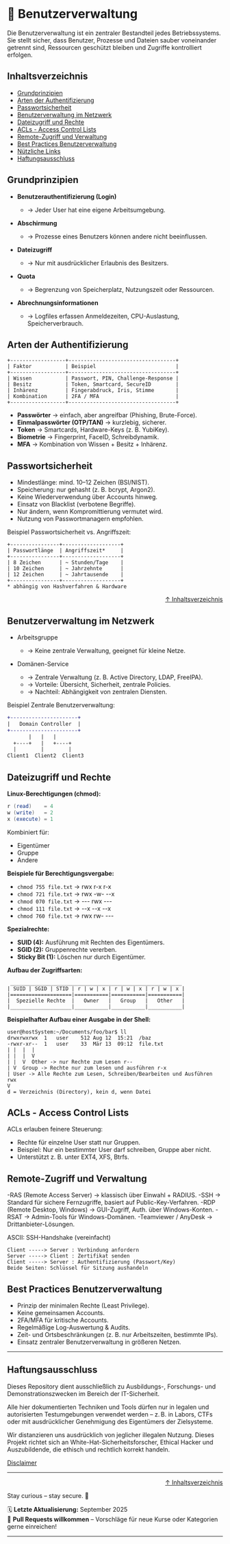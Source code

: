 # 📑 Benutzerverwaltung

Die Benutzerverwaltung ist ein zentraler Bestandteil jedes Betriebssystems.
Sie stellt sicher, dass Benutzer, Prozesse und Dateien sauber voneinander getrennt sind, Ressourcen geschützt bleiben und Zugriffe kontrolliert erfolgen.

## Inhaltsverzeichnis
- [Grundprinzipien](#grundprinzipien)
- [Arten der Authentifizierung](#arten-der-authentifizierung)
- [Passwortsicherheit](#passwortsicherheit)
- [Benutzerverwaltung im Netzwerk](#benutzerverwaltung-im-netzwerk)
- [Dateizugriff und Rechte](#dateizugriff-und-rechte)
- [ACLs - Access Control Lists](#acls---access-control-lists)
- [Remote-Zugriff und Verwaltung](#remote-zugriff-und-verwaltung)
- [Best Practices Benutzerverwaltung](#best-practices-benutzerverwaltung)
- [Nützliche Links]()
- [Haftungsausschluss](#haftungsausschluss)

## Grundprinzipien

- **Benutzerauthentifizierung (Login)**
    - → Jeder User hat eine eigene Arbeitsumgebung.

- **Abschirmung**
    - → Prozesse eines Benutzers können andere nicht beeinflussen.

- **Dateizugriff**
    - → Nur mit ausdrücklicher Erlaubnis des Besitzers.

- **Quota**
    - → Begrenzung von Speicherplatz, Nutzungszeit oder Ressourcen.

- **Abrechnungsinformationen**
    - → Logfiles erfassen Anmeldezeiten, CPU-Auslastung, Speicherverbrauch.

## Arten der Authentifizierung

```text
+------------------+-----------------------------------+
| Faktor           | Beispiel                          |
+------------------+-----------------------------------+
| Wissen           | Passwort, PIN, Challenge-Response |
| Besitz           | Token, Smartcard, SecureID        |
| Inhärenz         | Fingerabdruck, Iris, Stimme       |
| Kombination      | 2FA / MFA                         |
+------------------+-----------------------------------+
```

- **Passwörter** → einfach, aber angreifbar (Phishing, Brute-Force).
- **Einmalpasswörter (OTP/TAN)** → kurzlebig, sicherer.
- **Token** → Smartcards, Hardware-Keys (z. B. YubiKey).
- **Biometrie** → Fingerprint, FaceID, Schreibdynamik.
- **MFA** → Kombination von Wissen + Besitz + Inhärenz.

## Passwortsicherheit

- Mindestlänge: mind. 10–12 Zeichen (BSI/NIST).
- Speicherung: nur gehasht (z. B. bcrypt, Argon2).
- Keine Wiederverwendung über Accounts hinweg.
- Einsatz von Blacklist (verbotene Begriffe).
- Nur ändern, wenn Kompromittierung vermutet wird.
- Nutzung von Passwortmanagern empfohlen.

Beispiel Passwortsicherheit vs. Angriffszeit:

```text
+----------------+-------------------+
| Passwortlänge  | Angriffszeit*     |
+----------------+-------------------+
| 8 Zeichen      | ~ Stunden/Tage    |
| 10 Zeichen     | ~ Jahrzehnte      |
| 12 Zeichen     | ~ Jahrtausende    |
+----------------+-------------------+
* abhängig von Hashverfahren & Hardware
```

<div align=right>

[↑ Inhaltsverzeichnis](#inhaltsverzeichnis)

</div>

## Benutzerverwaltung im Netzwerk

- Arbeitsgruppe
    - → Keine zentrale Verwaltung, geeignet für kleine Netze.

- Domänen-Service
    - → Zentrale Verwaltung (z. B. Active Directory, LDAP, FreeIPA).
    - → Vorteile: Übersicht, Sicherheit, zentrale Policies.
    - → Nachteil: Abhängigkeit von zentralen Diensten.

Beispiel Zentrale Benutzerverwaltung:
```diff
+----------------------+
|   Domain Controller  |
+----------------------+
       |   |   |
  +----+   |   +----+
  |        |        |
Client1  Client2  Client3
```

## Dateizugriff und Rechte

**Linux-Berechtigungen (chmod):**
```lua
r (read)    = 4
w (write)   = 2
x (execute) = 1
```

Kombiniert für:

- Eigentümer
- Gruppe
- Andere

**Beispiele für Berechtigungsvergabe:**
- `chmod 755 file.txt` → rwx r-x r-x
- `chmod 721 file.txt` → rwx -w- --x
- `chmod 070 file.txt` → --- rwx ---
- `chmod 111 file.txt` → --x --x --x
- `chmod 760 file.txt` → rwx rw- ---

**Spezialrechte:**

- **SUID (4):** Ausführung mit Rechten des Eigentümers.
- **SGID (2):** Gruppenrechte vererben.
- **Sticky Bit (1):** Löschen nur durch Eigentümer.

**Aufbau der Zugriffsarten:**

```text
 ________________________________________________________
| SUID | SGID | STID | r | w | x | r | w | x | r | w | x |
|====================|===========|===========|===========|
|  Spezielle Rechte  |   Owner   |   Group   |   Other   |
|____________________|___________|___________|___________|
```

**Beispielhafter Aufbau einer Ausgabe in der Shell:**
```text
user@hostSystem:~/Documents/foo/bar$ ll
drwxrwxrwx  1   user    512 Aug 12  15:21  /baz
-rwxr-xr--  1   user    33  Mär 13  09:12  file.txt 
| |  |  | 
| |  |  V
| |  V  Other -> nur Rechte zum Lesen r--
| V  Group -> Rechte nur zum lesen und ausführen r-x
| User -> Alle Rechte zum Lesen, Schreiben/Bearbeiten und Ausführen rwx
V
d = Verzeichnis (Directory), kein d, wenn Datei
```

## ACLs - Access Control Lists

ACLs erlauben feinere Steuerung:

- Rechte für einzelne User statt nur Gruppen.
- Beispiel: Nur ein bestimmter User darf schreiben, Gruppe aber nicht.
- Unterstützt z. B. unter EXT4, XFS, Btrfs.


## Remote-Zugriff und Verwaltung

-RAS (Remote Access Server) → klassisch über Einwahl + RADIUS.
-SSH → Standard für sichere Fernzugriffe, basiert auf Public-Key-Verfahren.
-RDP (Remote Desktop, Windows) → GUI-Zugriff, Auth. über Windows-Konten.
-RSAT → Admin-Tools für Windows-Domänen.
-Teamviewer / AnyDesk → Drittanbieter-Lösungen.

ASCII: SSH-Handshake (vereinfacht)

```arduino
Client -----> Server : Verbindung anfordern
Server -----> Client : Zertifikat senden
Client -----> Server : Authentifizierung (Passwort/Key)
Beide Seiten: Schlüssel für Sitzung aushandeln
```


## Best Practices Benutzerverwaltung

- Prinzip der minimalen Rechte (Least Privilege).
- Keine gemeinsamen Accounts.
- 2FA/MFA für kritische Accounts.
- Regelmäßige Log-Auswertung & Audits.
- Zeit- und Ortsbeschränkungen (z. B. nur Arbeitszeiten, bestimmte IPs).
- Einsatz zentraler Benutzerverwaltung in größeren Netzen.


---

## Haftungsausschluss

Dieses Repository dient ausschließlich zu Ausbildungs-, Forschungs- und Demonstrationszwecken im Bereich der IT-Sicherheit.

Alle hier dokumentierten Techniken und Tools dürfen nur in legalen und autorisierten Testumgebungen verwendet werden – z. B. in Labors, CTFs oder mit ausdrücklicher Genehmigung des Eigentümers der Zielsysteme.

Wir distanzieren uns ausdrücklich von jeglicher illegalen Nutzung.
Dieses Projekt richtet sich an White-Hat-Sicherheitsforscher, Ethical Hacker und Auszubildende, die ethisch und rechtlich korrekt handeln.

[Disclaimer](/00-disclaimer/disclaimer.md)

--- 

<div align=right>

[↑ Inhaltsverzeichnis](#inhaltsverzeichnis)

</div>

Stay curious – stay secure. 🔐

🗓️ **Letzte Aktualisierung:** September 2025  
🤝 **Pull Requests willkommen** – Vorschläge für neue Kurse oder Kategorien gerne einreichen!

---